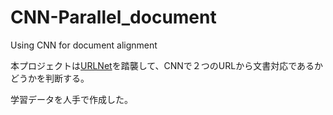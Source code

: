 # CNN-Parallel_document
Using CNN for document alignment

本プロジェクトは[URLNet](https://arxiv.org/abs/1802.03162)を踏襲して、CNNで２つのURLから文書対応であるかどうかを判断する。

学習データを人手で作成した。
